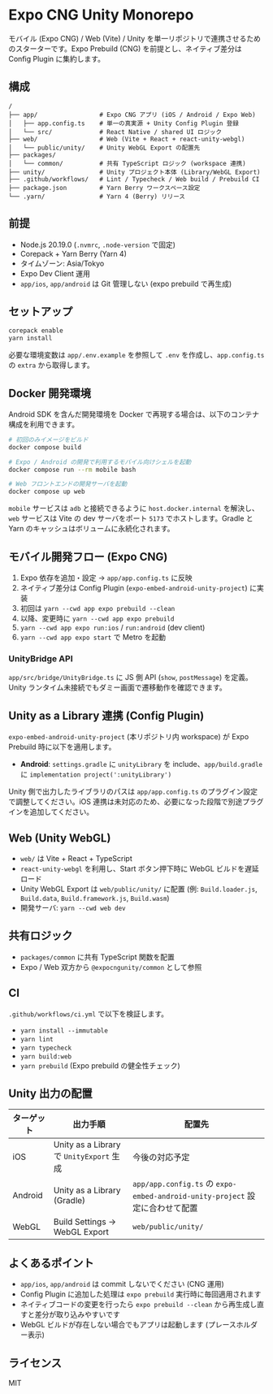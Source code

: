 # Expo CNG Unity Monorepo

モバイル (Expo CNG) / Web (Vite) / Unity を単一リポジトリで連携させるためのスターターです。Expo Prebuild (CNG) を前提とし、ネイティブ差分は Config Plugin に集約します。

## 構成

```
/
├── app/                 # Expo CNG アプリ (iOS / Android / Expo Web)
│   ├── app.config.ts    # 単一の真実源 + Unity Config Plugin 登録
│   └── src/             # React Native / shared UI ロジック
├── web/                 # Web (Vite + React + react-unity-webgl)
│   └── public/unity/    # Unity WebGL Export の配置先
├── packages/
│   └── common/          # 共有 TypeScript ロジック (workspace 連携)
├── unity/               # Unity プロジェクト本体 (Library/WebGL Export)
├── .github/workflows/   # Lint / Typecheck / Web build / Prebuild CI
├── package.json         # Yarn Berry ワークスペース設定
└── .yarn/               # Yarn 4 (Berry) リリース
```

## 前提

- Node.js 20.19.0 (`.nvmrc`, `.node-version` で固定)
- Corepack + Yarn Berry (Yarn 4)
- タイムゾーン: Asia/Tokyo
- Expo Dev Client 運用
- `app/ios`, `app/android` は Git 管理しない (expo prebuild で再生成)

## セットアップ

```bash
corepack enable
yarn install
```

必要な環境変数は `app/.env.example` を参照して `.env` を作成し、`app.config.ts` の `extra` から取得します。

## Docker 開発環境

Android SDK を含んだ開発環境を Docker で再現する場合は、以下のコンテナ構成を利用できます。

```bash
# 初回のみイメージをビルド
docker compose build

# Expo / Android の開発で利用するモバイル向けシェルを起動
docker compose run --rm mobile bash

# Web フロントエンドの開発サーバを起動
docker compose up web
```

`mobile` サービスは `adb` と接続できるように `host.docker.internal` を解決し、`web` サービスは Vite の dev サーバをポート `5173` でホストします。Gradle と Yarn のキャッシュはボリュームに永続化されます。

## モバイル開発フロー (Expo CNG)

1. Expo 依存を追加・設定 → `app/app.config.ts` に反映
2. ネイティブ差分は Config Plugin (`expo-embed-android-unity-project`) に実装
3. 初回は `yarn --cwd app expo prebuild --clean`
4. 以降、変更時に `yarn --cwd app expo prebuild`
5. `yarn --cwd app expo run:ios` / `run:android` (dev client)
6. `yarn --cwd app expo start` で Metro を起動

### UnityBridge API

`app/src/bridge/UnityBridge.ts` に JS 側 API (`show`, `postMessage`) を定義。Unity ランタイム未接続でもダミー画面で遷移動作を確認できます。

## Unity as a Library 連携 (Config Plugin)

`expo-embed-android-unity-project` (本リポジトリ内 workspace) が Expo Prebuild 時に以下を適用します。

- **Android**: `settings.gradle` に `unityLibrary` を include、`app/build.gradle` に `implementation project(':unityLibrary')`

Unity 側で出力したライブラリのパスは `app/app.config.ts` のプラグイン設定で調整してください。iOS 連携は未対応のため、必要になった段階で別途プラグインを追加してください。

## Web (Unity WebGL)

- `web/` は Vite + React + TypeScript
- `react-unity-webgl` を利用し、Start ボタン押下時に WebGL ビルドを遅延ロード
- Unity WebGL Export は `web/public/unity/` に配置 (例: `Build.loader.js`, `Build.data`, `Build.framework.js`, `Build.wasm`)
- 開発サーバ: `yarn --cwd web dev`

## 共有ロジック

- `packages/common` に共有 TypeScript 関数を配置
- Expo / Web 双方から `@expocngunity/common` として参照

## CI

`.github/workflows/ci.yml` で以下を検証します。

- `yarn install --immutable`
- `yarn lint`
- `yarn typecheck`
- `yarn build:web`
- `yarn prebuild` (Expo prebuild の健全性チェック)

## Unity 出力の配置

| ターゲット | 出力手順 | 配置先 |
| ---------- | -------- | ------ |
| iOS        | Unity as a Library で `UnityExport` 生成 | 今後の対応予定 |
| Android    | Unity as a Library (Gradle) | `app/app.config.ts` の `expo-embed-android-unity-project` 設定に合わせて配置 |
| WebGL      | Build Settings → WebGL Export | `web/public/unity/` |

## よくあるポイント

- `app/ios`, `app/android` は commit しないでください (CNG 運用)
- Config Plugin に追加した処理は `expo prebuild` 実行時に毎回適用されます
- ネイティブコードの変更を行ったら `expo prebuild --clean` から再生成し直すと差分が取り込みやすいです
- WebGL ビルドが存在しない場合でもアプリは起動します (プレースホルダー表示)

## ライセンス

MIT

